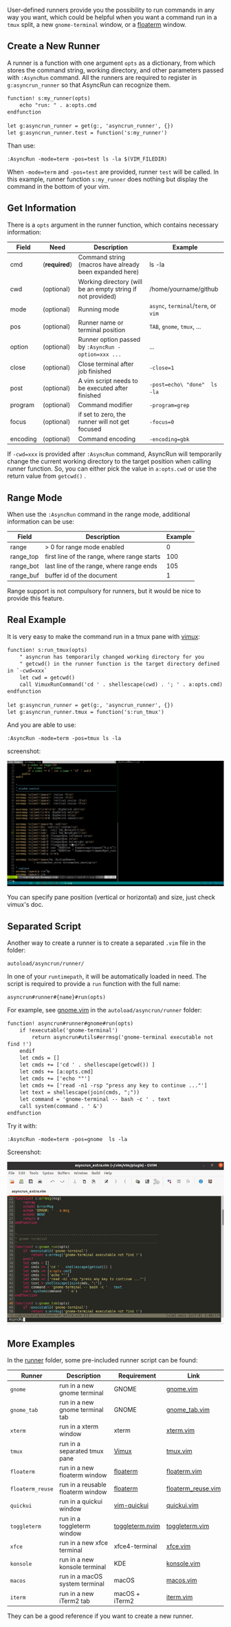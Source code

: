 User-defined runners provide you the possibility to run commands in any way you want, which could be helpful when you want a command run in a `tmux` split, a new `gnome-terminal` window, or a [floaterm](https://github.com/voldikss/vim-floaterm) window. 

## Create a New Runner

A runner is a function with one argument `opts` as a dictionary, from which stores the command string, working directory, and other parameters passed with `:AsyncRun` command. All the runners are required to register in `g:asyncrun_runner` so that AsyncRun can recognize them.

```VimL
function! s:my_runner(opts)
    echo "run: " . a:opts.cmd
endfunction

let g:asyncrun_runner = get(g:, 'asyncrun_runner', {})
let g:asyncrun_runner.test = function('s:my_runner')
```

Than use:

```VimL
:AsyncRun -mode=term -pos=test ls -la $(VIM_FILEDIR)
```

When `-mode=term` and `-pos=test` are provided, runner `test` will be called. In this example, runner function `s:my_runner` does nothing but display the command in the bottom of your vim. 


## Get Information

There is a `opts` argument in the runner function, which contains necessary information:

| Field | Need | Description | Example |
|-|-|-|-|
| cmd | (**required**) | Command string (macros have already been expanded here) | ls -la |
| cwd | (optional) | Working directory (will be an empty string if not provided) | /home/yourname/github |
| mode | (optional) | Running mode | `async`, `terminal`/`term`, or `vim` |
| pos | (optional) | Runner name or terminal position | `TAB`, `gnome`, `tmux`, ... |
| option | (optional) | Runner option passed by `:AsyncRun -option=xxx ...` | ... |
| close | (optional) | Close terminal after job finished | `-close=1` |
| post | (optional) | A vim script needs to be executed after finished | `-post=echo\ "done"  ls -la` |
| program | (optional) | Command modifier | `-program=grep` |
| focus | (optional) | if set to zero, the runner will not get focused | `-focus=0` |
| encoding | (optional) | Command encoding | `-encoding=gbk` |

If `-cwd=xxx` is provided after `:AsyncRun` command, AsyncRun will temporarily change the 
current working directory to the target position when calling runner function. So, you can
either pick the value in `a:opts.cwd` or use the return value from `getcwd()` .

## Range Mode

When use the `:AsyncRun` command in the range mode, additional information can be use:

| Field | Description | Example |
|-|-|-|
| range | > 0 for range mode enabled | 0 |
| range_top | first line of the range, where range starts | 100 |
| range_bot | last line of the range, where range ends | 105 |
| range_buf | buffer id of the document | 1 |

Range support is not compulsory for runners, but it would be nice to provide this feature.

## Real Example

It is very easy to make the command run in a tmux pane with [vimux](https://github.com/benmills/vimux):

```VimL
function! s:run_tmux(opts)
    " asyncrun has temporarily changed working directory for you
    " getcwd() in the runner function is the target directory defined in `-cwd=xxx`  
    let cwd = getcwd()   
    call VimuxRunCommand('cd ' . shellescape(cwd) . '; ' . a:opts.cmd)
endfunction

let g:asyncrun_runner = get(g:, 'asyncrun_runner', {})
let g:asyncrun_runner.tmux = function('s:run_tmux')
```

And you are able to use:

```VimL
:AsyncRun -mode=term -pos=tmux ls -la
```

screenshot:

![](https://github.com/skywind3000/images/raw/master/p/asyncrun_extra/p_tmux.gif)

You can specify pane position (vertical or horizontal) and size, just check vimux's doc.

## Separated Script

Another way to create a runner is to create a separated `.vim` file in the folder:

    autoload/asyncrun/runner/

In one of your `runtimepath`, it will be automatically loaded in need. The script is required to provide a `run` function with the full name:

    asyncrun#runner#{name}#run(opts)

For example, see [gnome.vim](https://github.com/skywind3000/asyncrun.vim/blob/master/autoload/asyncrun/runner/gnome.vim) in the `autoload/asyncrun/runner` folder:

```VimL
function! asyncrun#runner#gnome#run(opts)
    if !executable('gnome-terminal')
        return asyncrun#utils#errmsg('gnome-terminal executable not find !')
    endif
    let cmds = []
    let cmds += ['cd ' . shellescape(getcwd()) ]
    let cmds += [a:opts.cmd]
    let cmds += ['echo ""']
    let cmds += ['read -n1 -rsp "press any key to continue ..."']
    let text = shellescape(join(cmds, ";"))
    let command = 'gnome-terminal -- bash -c ' . text
    call system(command . ' &')
endfunction
```

Try it with:

```VimL
:AsyncRun -mode=term -pos=gnome  ls -la
```

Screenshot:

![](https://github.com/skywind3000/images/raw/master/p/asyncrun_extra/p_gnome_gvim.gif)

## More Examples

In the [runner](https://github.com/skywind3000/asyncrun.vim/tree/master/autoload/asyncrun/runner) folder, some pre-included runner script can be found:

| Runner | Description | Requirement | Link |
|-|-|-|-|
| `gnome` | run in a new gnome terminal | GNOME | [gnome.vim](autoload/asyncrun/runner/gnome.vim) |
| `gnome_tab` | run in a new gnome terminal tab | GNOME | [gnome_tab.vim](autoload/asyncrun/runner/gnome_tab.vim) |
| `xterm` | run in a xterm window | xterm | [xterm.vim](autoload/asyncrun/runner/xterm.vim) |
| `tmux` | run in a separated tmux pane | [Vimux](https://github.com/preservim/vimux) | [tmux.vim](autoload/asyncrun/runner/tmux.vim) |
| `floaterm` | run in a new floaterm window | [floaterm](https://github.com/voldikss/vim-floaterm) | [floaterm.vim](autoload/asyncrun/runner/floaterm.vim) |
| `floaterm_reuse` | run in a reusable floaterm window | [floaterm](https://github.com/voldikss/vim-floaterm) | [floaterm_reuse.vim](autoload/asyncrun/runner/floaterm.vim) |
| `quickui` | run in a quickui window | [vim-quickui](https://github.com/skywind3000/vim-quickui) | [quickui.vim](autoload/asyncrun/runner/quickui.vim) |
| `toggleterm` | run in a toggleterm window | [toggleterm.nvim](https://github.com/akinsho/toggleterm.nvim) | [toggleterm.vim](autoload/asyncrun/runner/toggleterm.vim) |
| `xfce` | run in a new xfce terminal | xfce4-terminal | [xfce.vim](https://github.com/skywind3000/asyncrun.vim/blob/master/autoload/asyncrun/runner/xfce.vim) |
| `konsole` | run in a new konsole terminal | KDE | [konsole.vim](https://github.com/skywind3000/asyncrun.vim/blob/master/autoload/asyncrun/runner/konsole.vim) |
| `macos` | run in a macOS system terminal | macOS | [macos.vim](https://github.com/skywind3000/asyncrun.vim/blob/master/autoload/asyncrun/runner/macos.vim) |
| `iterm` | run in a new iTerm2 tab | macOS + iTerm2 | [iterm.vim](https://github.com/skywind3000/asyncrun.vim/blob/master/autoload/asyncrun/runner/iterm.vim) |

They can be a good reference if you want to create a new runner.